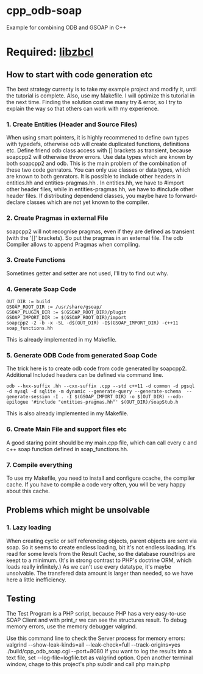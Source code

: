 # cpp_odb-soap
Example for combining ODB and GSOAP in C++ 

# Required: [libzbcl](https://zonkiies-big-collection-lib.sourceforge.io/)

## How to start with code generation etc
The best strategy currenty is to take my example project and modify it, until the tutorial is complete.
Also, use my Makefile.
I will optimize this tutorial in the next time.
Finding the solution cost me many try & error, so I try to explain the way so that others can work with my experience.
### 1. Create Entities (Header and Source Files)
When using smart pointers, it is highly recommened to define own types with typedefs, otherwise odb will create duplicated functions, definitions etc.
Define friend odb class access with [] brackets as transient, because soapcpp2 will otherwise throw errors.
Use data types which are known by both soapcpp2 and odb. This is the main problem of the combination of these two code genrators. You can only use classes or data types, which are known to both genrators.
It is possible to include other headers in entities.hh and entities-pragmas.hh . In entities.hh, we have to #import other header files, while in entities-pragmas.hh, we have to #include other header files. If distributing dependend classes, you maybe have to forward-declare classes which are not yet known to the compiler.
### 2. Create Pragmas in external File
soapcpp2 will not recognise pragmas, even if they are defined as transient (with the '[]' brackets). So put the pragmas in an external file. The odb Compiler allows to append Pragmas when compiling.
### 3. Create Functions
Sometimes getter and setter are not used, I'll try to find out why.
### 4. Generate Soap Code

    OUT_DIR := build
    GSOAP_ROOT_DIR := /usr/share/gsoap/
    GSOAP_PLUGIN_DIR := $(GSOAP_ROOT_DIR)/plugin
    GSOAP_IMPORT_DIR := $(GSOAP_ROOT_DIR)/import
    soapcpp2 -2 -b -x -SL -d$(OUT_DIR) -I$(GSOAP_IMPORT_DIR) -c++11 soap_functions.hh

This is already implemented in my Makefile.
### 5. Generate ODB Code from generated Soap Code
The trick here is to create odb code from code generated by soapcpp2. Additional Included headers can be defined via command line.

    odb --hxx-suffix .hh --cxx-suffix .cpp --std c++11 -d common -d pgsql -d mysql -d sqlite -m dynamic --generate-query --generate-schema  --generate-session -I . -I $(GSOAP_IMPORT_DIR) -o $(OUT_DIR) --odb-epilogue '#include "entities-pragmas.hh"' $(OUT_DIR)/soapStub.h
This is also already implemented in my Makefile.
### 6. Create Main File and support files etc
A good staring point should be my main.cpp file, which can call every c and c++ soap function defined in soap_functions.hh.
### 7. Compile everything
To use my Makefile, you need to install and configure ccache, the compiler cache. If you have to compile a code very often, you will be very happy about this cache.

## Problems which might be unsolvable
### 1. Lazy loading
When creating cyclic or self referencing objects, parent objects are sent via soap. So it seems to create endless loading, bit it's not endless loading. It's read for some levels from the Result Cache, so the database roundtrips are keept to a minimum. (It's in strong contrast to PHP's doctrine ORM, which loads really infinitely.) As we can't use every datatype, it's maybe unsolvable. The transfered data amount is larger than needed, so we have here a little inefficiency.

## Testing
The Test Program is a PHP script, because PHP has a very easy-to-use SOAP Client and with print_r we can see the structures result.
To debug memory errors, use the memory debugger valgrind.

Use this command line to check the Server process for memory errors:
    valgrind --show-leak-kinds=all --leak-check=full --track-origins=yes ./build/cpp_odb_soap.cgi --port=8080
If you want to log the results into a text file, set 
	--log-file=logfile.txt
as valgrind option.
Open another terminal window, chage to this project's php subdir and call
    php main.php

